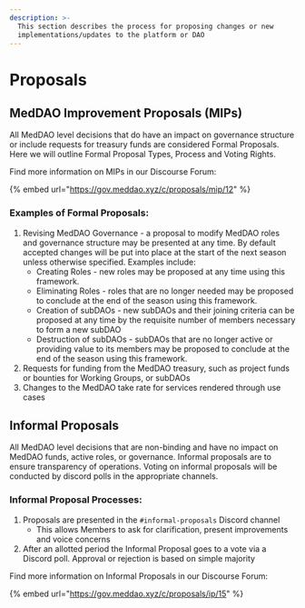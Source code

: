 ```yaml
---
description: >-
  This section describes the process for proposing changes or new
  implementations/updates to the platform or DAO
---
```


# Proposals

## MedDAO Improvement Proposals (MIPs)

All MedDAO level decisions that do have an impact on governance structure or include requests for treasury funds are considered Formal Proposals. Here we will outline Formal Proposal Types, Process and Voting Rights.

Find more information on MIPs in our Discourse Forum:

{% embed url="https://gov.meddao.xyz/c/proposals/mip/12" %}

### **Examples of Formal Proposals:**

1. Revising MedDAO Governance - a proposal to modify MedDAO roles and governance structure may be presented at any time. By default accepted changes will be put into place at the start of the next season unless otherwise specified. Examples include:
   * Creating Roles - new roles may be proposed at any time using this framework.
   * Eliminating Roles - roles that are no longer needed may be proposed to conclude at the end of the season using this framework.
   * Creation of subDAOs - new subDAOs and their joining criteria can be proposed at any time by the requisite number of members necessary to form a new subDAO
   * Destruction of subDAOs - subDAOs that are no longer active or providing value to its members may be proposed to conclude at the end of the season using this framework.
2. Requests for funding from the MedDAO treasury, such as project funds or bounties for Working Groups, or subDAOs
3. Changes to the MedDAO take rate for services rendered through use cases

## Informal Proposals

All MedDAO level decisions that are non-binding and have no impact on MedDAO funds, active roles, or governance. Informal proposals are to ensure transparency of operations. Voting on informal proposals will be conducted by discord polls in the appropriate channels.

### **Informal Proposal Processes:**

1. Proposals are presented in the `#informal-proposals` Discord channel
   * This allows Members to ask for clarification, present improvements and voice concerns
2. After an allotted period the Informal Proposal goes to a vote via a Discord poll. Approval or rejection is based on simple majority

Find more information on Informal Proposals in our Discourse Forum:

{% embed url="https://gov.meddao.xyz/c/proposals/ip/15" %}

